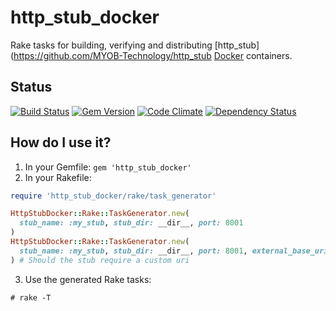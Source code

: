 http_stub_docker
================

Rake tasks for building, verifying and distributing [http_stub](https://github.com/MYOB-Technology/http_stub
[Docker](https://www.docker.com/) containers.

Status
------

[![Build Status](https://travis-ci.org/MYOB-Technology/http_stub_docker.png)](https://travis-ci.org/MYOB-Technology/http_stub_docker)
[![Gem Version](https://badge.fury.io/rb/http_stub_docker.png)](http://badge.fury.io/rb/http_stub_docker)
[![Code Climate](https://codeclimate.com/github/MYOB-Technology/http_stub_docker/badges/gpa.svg)](https://codeclimate.com/github/MYOB-Technology/http_stub_docker)
[![Dependency Status](https://gemnasium.com/MYOB-Technology/http_stub_docker.png)](https://gemnasium.com/MYOB-Technology/http_stub_docker)

How do I use it?
----------------

1. In your Gemfile: `gem 'http_stub_docker'`
2. In your Rakefile:
```ruby
require 'http_stub_docker/rake/task_generator'

HttpStubDocker::Rake::TaskGenerator.new(
  stub_name: :my_stub, stub_dir: __dir__, port: 8001
)
HttpStubDocker::Rake::TaskGenerator.new(
  stub_name: :my_stub, stub_dir: __dir__, port: 8001, external_base_uri: "http://some_host_name:8001"
) # Should the stub require a custom uri
```
3. Use the generated Rake tasks:
```
# rake -T

```